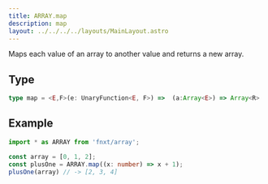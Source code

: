 ```yaml
---
title: ARRAY.map
description: map
layout: ../../../../layouts/MainLayout.astro
---
```

Maps each value of an array to another value and returns a new array.

## Type
```ts
type map = <E,F>(e: UnaryFunction<E, F>) =>  (a:Array<E>) => Array<R>
```

## Example
```ts
import * as ARRAY from 'fnxt/array';

const array = [0, 1, 2];
const plusOne = ARRAY.map((x: number) => x + 1);
plusOne(array) // -> [2, 3, 4]
```
